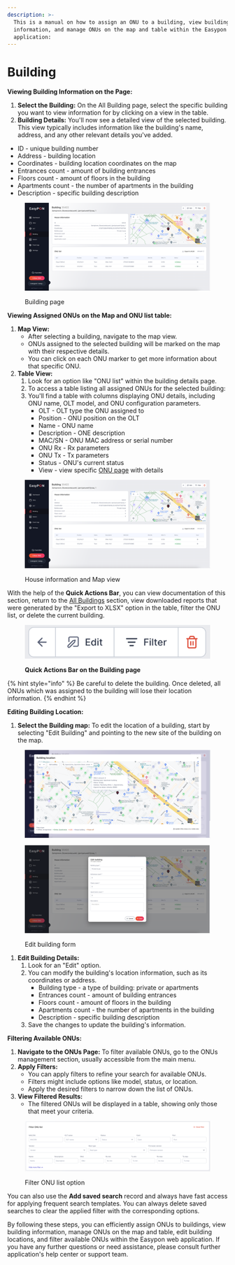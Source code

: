 ```yaml
---
description: >-
  This is a manual on how to assign an ONU to a building, view building
  information, and manage ONUs on the map and table within the Easypon web
  application:
---
```


# Building

**Viewing Building Information on the Page:**

1. **Select the Building:** On the All Building page, select the specific building you want to view information for by clicking on a view in the table.
2. **Building Details:** You'll now see a detailed view of the selected building. This view typically includes information like the building's name, address, and any other relevant details you've added.

* ID - unique building number
* Address  - building location
* Coordinates  - building location coordinates on the map
* Entrances count - amount of building entrances&#x20;
* Floors count - amount of floors in the building
* Apartments count - the number of apartments in the building
* Description - specific building description

<figure><img src="../.gitbook/assets/Screenshot 2023-10-02 at 18.34.38.png" alt=""><figcaption><p>Building page</p></figcaption></figure>

**Viewing Assigned ONUs on the Map and ONU list table:**

1. **Map View:**
   * After selecting a building, navigate to the map view.
   * ONUs assigned to the selected building will be marked on the map with their respective details.
   * You can click on each ONU marker to get more information about that specific ONU.
2. **Table View:**
   1. Look for an option like "ONU list" within the building details page.
   2. To access a table listing all assigned ONUs for the selected building:
   3. You'll find a table with columns displaying ONU details, including ONU name,  OLT model, and ONU configuration parameters.
      * OLT - OLT type the ONU assigned to
      * Position - ONU position on the OLT
      * Name - ONU name
      * Description - ONE description
      * MAC/SN - ONU MAC address or serial number
      * ONU Rx - Rx parameters
      * ONU Tx - Tx parameters
      * Status - ONU's current status
      * View - view specific [ONU page](../onu-workspace/onu.md) with details

<figure><img src="../.gitbook/assets/Screenshot 2023-10-02 at 18.34.38 (1).png" alt=""><figcaption><p>House information and Map view</p></figcaption></figure>

With the help of the **Quick Actions Bar**, you can view documentation of this section, return to the [All Buildings](all-buildings.md) section, view downloaded reports that were generated by the "Export to XLSX"  option in the table, filter the ONU list, or delete the current building.

<figure><img src="../.gitbook/assets/Screenshot 2023-10-02 at 17.47.38.png" alt=""><figcaption><p><strong>Quick Actions Bar on the Building page</strong></p></figcaption></figure>



{% hint style="info" %}
Be careful to delete the building. Once deleted, all ONUs which was assigned to the building will lose their location information.
{% endhint %}

**Editing Building Location:**

1. **Select the Building map:** To edit the location of a building, start by selecting "Edit Building" and pointing to the new site of the building on the map.

<figure><img src="../.gitbook/assets/Screenshot 2023-10-02 at 17.46.55.png" alt=""><figcaption></figcaption></figure>

<figure><img src="../.gitbook/assets/Screenshot 2023-10-02 at 18.35.43.png" alt=""><figcaption><p>Edit building form</p></figcaption></figure>

1. **Edit Building Details:**
   1. Look for an "Edit"  option.
   2. You can modify the building's location information, such as its coordinates or address.&#x20;
      * Building type - a type of building: private or apartments&#x20;
      * Entrances count - amount of building entrances&#x20;
      * Floors count - amount of floors in the building
      * Apartments count - the number of apartments in the building
      * Description - specific building description
   3. Save the changes to update the building's information.

**Filtering Available ONUs:**

1. **Navigate to the ONUs Page:** To filter available ONUs, go to the ONUs management section, usually accessible from the main menu.
2. **Apply Filters:**
   * You can apply filters to refine your search for available ONUs.
   * Filters might include options like model, status, or location.
   * Apply the desired filters to narrow down the list of ONUs.
3. **View Filtered Results:**
   * The filtered ONUs will be displayed in a table, showing only those that meet your criteria.

<figure><img src="../.gitbook/assets/Screenshot 2023-10-02 at 17.46.37.png" alt=""><figcaption><p>Filter ONU list option</p></figcaption></figure>

You can also use the **Add saved search** record and always have fast access for applying frequent search templates. You can always delete saved searches to clear the applied filter with the corresponding options.

By following these steps, you can efficiently assign ONUs to buildings, view building information, manage ONUs on the map and table, edit building locations, and filter available ONUs within the Easypon web application. If you have any further questions or need assistance, please consult further application's help center or support team.
